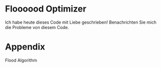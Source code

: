 # Floooood Optimizer
Ich habe heute dieses Code mit Liebe geschrieben!
Benachrichten Sie mich die Probleme von diesem Code.

# Appendix
Flood Algorithm